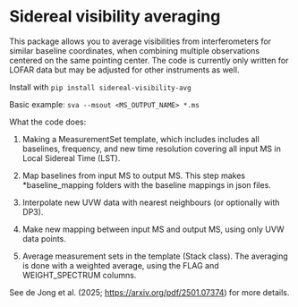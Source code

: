 # Sidereal visibility averaging

This package allows you to average visibilities from interferometers for similar baseline coordinates, when combining multiple observations centered on the same pointing center. 
The code is currently only written for LOFAR data but may be adjusted for other instruments as well.

Install with ```pip install sidereal-visibility-avg```

Basic example: 
```sva --msout <MS_OUTPUT_NAME> *.ms```

What the code does:
1) Making a MeasurementSet template, which includes includes all baselines, frequency, and new time resolution covering all input MS in Local Sidereal Time (LST).

2) Map baselines from input MS to output MS.
    This step makes *baseline_mapping folders with the baseline mappings in json files.

3) Interpolate new UVW data with nearest neighbours (or optionally with DP3).

4) Make new mapping between input MS and output MS, using only UVW data points.

5) Average measurement sets in the template (Stack class).
The averaging is done with a weighted average, using the FLAG and WEIGHT_SPECTRUM columns.


See de Jong et al. (2025; https://arxiv.org/pdf/2501.07374) for more details.
